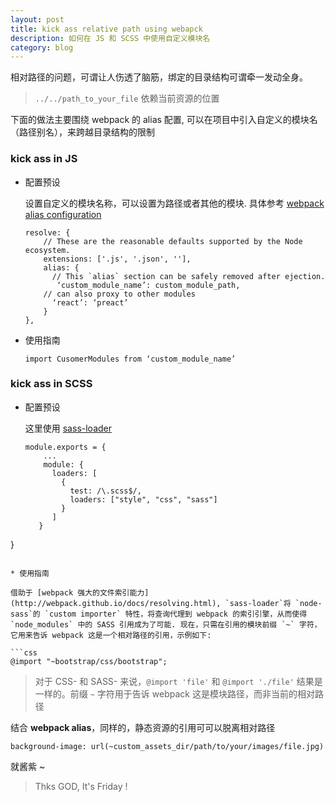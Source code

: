 ```yaml
---
layout: post
title: kick ass relative path using webapck
description: 如何在 JS 和 SCSS 中使用自定义模块名
category: blog
---
```


相对路径的问题，可谓让人伤透了脑筋，绑定的目录结构可谓牵一发动全身。

> `../../path_to_your_file` 依赖当前资源的位置 

下面的做法主要围绕 webpack 的 alias 配置, 可以在项目中引入自定义的模块名（路径别名），来跨越目录结构的限制

### kick ass in JS

* 配置预设
   
  设置自定义的模块名称，可以设置为路径或者其他的模块. 具体参考 [webpack alias configuration](http://webpack.github.io/docs/configuration.html#resolve-alias)

  ```
  resolve: {
      // These are the reasonable defaults supported by the Node ecosystem.
      extensions: ['.js', '.json', ''],
      alias: {
        // This `alias` section can be safely removed after ejection.
         ‘custom_module_name’: custom_module_path,
      // can also proxy to other modules
        ‘react’: ‘preact’
      }
  },
  ```
* 使用指南

  ```
  import CusomerModules from ‘custom_module_name’
  ```

### kick ass in SCSS

* 配置预设

  这里使用 [sass-loader](https://github.com/jtangelder/sass-loader) 

  ```
  module.exports = {
	  ...
	  module: {
		loaders: [
		  {
			test: /\.scss$/,
			loaders: ["style", "css", "sass"]
		  }
		]
	 }
 }
  ```

* 使用指南 

  借助于 [webpack 强大的文件索引能力](http://webpack.github.io/docs/resolving.html), `sass-loader`将 `node-sass`的 `custom importer` 特性，将查询代理到 webpack 的索引引擎，从而使得 `node_modules` 中的 SASS 引用成为了可能. 现在，只需在引用的模块前缀 `~` 字符，它用来告诉 webpack 这是一个相对路径的引用，示例如下:
  
  ```css
  @import "~bootstrap/css/bootstrap";
  ```
  
  > 对于 CSS- 和 SASS- 来说，`@import 'file'` 和 `@import './file'` 结果是一样的。前缀 `~` 字符用于告诉 webpack 这是模块路径，而非当前的相对路径

  结合 **webpack alias**，同样的，静态资源的引用可可以脱离相对路径
 
  ```
  background-image: url(~custom_assets_dir/path/to/your/images/file.jpg)
  ```


就酱紫 ~ 

> Thks GOD, It's Friday ! 


